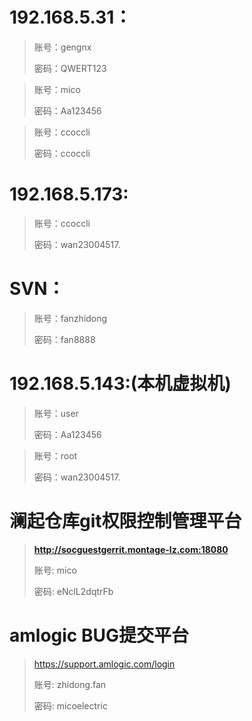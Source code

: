 # 192.168.5.31：

> 账号：gengnx
>
> 密码：QWERT123
>

> 账号：mico
>
> 密码：Aa123456
>

> 账号：ccoccli
>
> 密码：ccoccli

# 192.168.5.173:

> 账号：ccoccli
>
> 密码：wan23004517.

# SVN：

> 账号：fanzhidong
>
> 密码：fan8888
>

# 192.168.5.143:(本机虚拟机)

> 账号：user
>
> 密码：Aa123456
>

> 账号：root
>
> 密码：wan23004517.
>

# 澜起仓库git权限控制管理平台

> **http://socguestgerrit.montage-lz.com:18080**
>
> 账号: mico
>
> 密码: eNclL2dqtrFb

# amlogic BUG提交平台

> https://support.amlogic.com/login
>
> 账号:  zhidong.fan
>
> 密码: micoelectric


